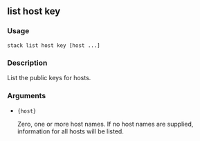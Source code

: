 ## list host key

### Usage

`stack list host key [host ...]`

### Description


List the public keys for hosts.



### Arguments

* `{host}`

   Zero, one or more host names. If no host names are supplied,
	information for all hosts will be listed.



